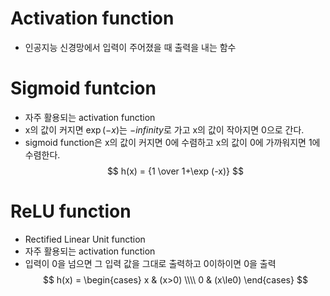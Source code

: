 # Activation function
* 인공지능 신경망에서 입력이 주어졌을 때 출력을 내는 함수

# Sigmoid funtcion
* 자주 활용되는 activation function
* x의 값이 커지면 $\exp (-x)$는 $-infinity$로 가고 x의 값이 작아지면 0으로 간다.
* sigmoid function은 x의 값이 커지면 0에 수렴하고 x의 값이 0에 가까워지면 1에 수렴한다.
$$ h(x) = {1 \over 1+\exp (-x)} $$

# ReLU function
* Rectified Linear Unit function
* 자주 활용되는 activation function
* 입력이 0을 넘으면 그 입력 값을 그대로 출력하고 0이하이면 0을 출력
$$ h(x) = 
\begin{cases}
x & (x>0) \\\\
0 & (x\le0)
\end{cases} $$
